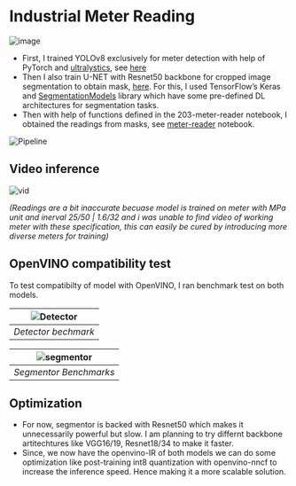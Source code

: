 # Industrial Meter Reading

![image](https://user-images.githubusercontent.com/71766106/229355994-63833df4-158f-4442-a599-93bbcccf3236.png)

* First, I trained YOLOv8 exclusively for meter detection with help of PyTorch and [ultralystics](https://github.com/ultralytics/ultralytics), see [here](detector.ipynb)
* Then I also train U-NET with Resnet50 backbone for cropped image segmentation to obtain mask, [here](segmentor.ipynb). For this, I used TensorFlow’s Keras and [SegmentationModels](https://github.com/qubvel/segmentation_models) library which have some pre-defined DL architectures for segmentation tasks.
* Then with help of functions defined in the 203-meter-reader notebook, I obtained the readings from masks, see [meter-reader](meter_reader.ipynb) notebook.

![Pipeline](https://user-images.githubusercontent.com/71766106/229354739-a653e7ee-8e5c-4d51-8180-d2d05255ce34.png)

## Video inference

![vid](https://user-images.githubusercontent.com/71766106/229518897-0e01e44d-b2a0-40f1-a823-c11a6b0afb8c.gif)

*(Readings are a bit inaccurate becuase model is trained on meter with MPa unit and inerval 25/50 | 1.6/32 and i was unable to find video of working meter with these specification, this can easily be cured by introducing more diverse meters for training)*

## OpenVINO compatibility test

To test compatibilty of model with OpenVINO, I ran benchmark test on both models.

| ![Detector](https://user-images.githubusercontent.com/71766106/229520580-2fab5dea-8d3b-4591-91ad-93069da63c82.png) |
|:--:|
| *Detector bechmark* |

| ![segmentor](https://user-images.githubusercontent.com/71766106/229517544-093b978b-bfa6-4db3-a3a2-85fd75ad9c90.png) |
|:--:|
| *Segmentor Benchmarks* |

## Optimization
* For now, segmentor is backed with Resnet50 which makes it unnecessarily powerful but slow. I am planning to try differnt backbone artitechtures like VGG16/19, Resnet18/34 to make it faster. 
* Since, we now have the openvino-IR of both models we can do some optimization like post-training int8 quantization with openvino-nncf to increase the inference speed. Hence making it a more scalable solution.

